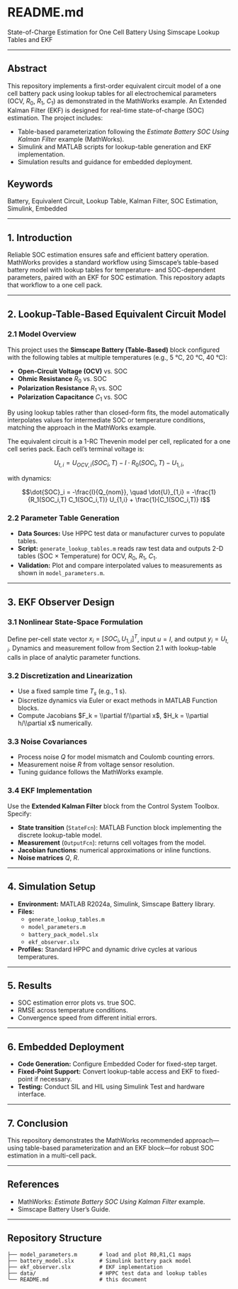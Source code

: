 # README.md

State-of-Charge Estimation for One Cell Battery Using Simscape Lookup Tables and EKF  

---

## Abstract  
This repository implements a first-order equivalent circuit model of a one cell battery pack using lookup tables for all electrochemical parameters (OCV, $R_0$, $R_1$, $C_1$) as demonstrated in the MathWorks example. An Extended Kalman Filter (EKF) is designed for real-time state-of-charge (SOC) estimation. The project includes:

- Table-based parameterization following the *Estimate Battery SOC Using Kalman Filter* example (MathWorks).  
- Simulink and MATLAB scripts for lookup-table generation and EKF implementation.  
- Simulation results and guidance for embedded deployment.

## Keywords  
Battery, Equivalent Circuit, Lookup Table, Kalman Filter, SOC Estimation, Simulink, Embedded

---

## 1. Introduction  
Reliable SOC estimation ensures safe and efficient battery operation. MathWorks provides a standard workflow using Simscape’s table-based battery model with lookup tables for temperature- and SOC-dependent parameters, paired with an EKF for SOC estimation. This repository adapts that workflow to a one cell pack.

---

## 2. Lookup-Table-Based Equivalent Circuit Model  
### 2.1 Model Overview  
This project uses the **Simscape Battery (Table-Based)** block configured with the following tables at multiple temperatures (e.g., 5 °C, 20 °C, 40 °C):  
- **Open-Circuit Voltage (OCV)** vs. SOC  
- **Ohmic Resistance** $R_0$ vs. SOC  
- **Polarization Resistance** $R_1$ vs. SOC  
- **Polarization Capacitance** $C_1$ vs. SOC  

By using lookup tables rather than closed-form fits, the model automatically interpolates values for intermediate SOC or temperature conditions, matching the approach in the MathWorks example.

The equivalent circuit is a 1-RC Thevenin model per cell, replicated for a one cell series pack. Each cell’s terminal voltage is:  
```math
U_{t,i} = U_{OCV,i}(SOC_i, T) - I \cdot R_0(SOC_i, T) - U_{1,i},
``` 
with dynamics:  
```math
\dot{SOC}_i = -\frac{I}{Q_{nom}}, \quad \dot{U}_{1,i} = -\frac{1}{R_1(SOC_i,T) C_1(SOC_i,T)} U_{1,i} + \frac{1}{C_1(SOC_i,T)} I
```
### 2.2 Parameter Table Generation  
- **Data Sources:** Use HPPC test data or manufacturer curves to populate tables.  
- **Script:** `generate_lookup_tables.m` reads raw test data and outputs 2-D tables (SOC × Temperature) for OCV, $R_0$, $R_1$, $C_1$.  
- **Validation:** Plot and compare interpolated values to measurements as shown in `model_parameters.m`.

---

## 3. EKF Observer Design  
### 3.1 Nonlinear State-Space Formulation  
Define per-cell state vector $x_i = [SOC_i, U_{1,i}]^T$, input $u=I$, and output $y_i=U_{t,i}$. Dynamics and measurement follow from Section 2.1 with lookup-table calls in place of analytic parameter functions.

### 3.2 Discretization and Linearization  
- Use a fixed sample time $T_s$ (e.g., 1 s).  
- Discretize dynamics via Euler or exact methods in MATLAB Function blocks.  
- Compute Jacobians $F_k = \\partial f/\\partial x$, $H_k = \\partial h/\\partial x$ numerically.

### 3.3 Noise Covariances  
- Process noise $Q$ for model mismatch and Coulomb counting errors.  
- Measurement noise $R$ from voltage sensor resolution.  
- Tuning guidance follows the MathWorks example.

### 3.4 EKF Implementation  
Use the **Extended Kalman Filter** block from the Control System Toolbox. Specify:  
- **State transition** (`StateFcn`): MATLAB Function block implementing the discrete lookup-table model.  
- **Measurement** (`OutputFcn`): returns cell voltages from the model.  
- **Jacobian functions**: numerical approximations or inline functions.  
- **Noise matrices** $Q$, $R$.

---

## 4. Simulation Setup  
- **Environment:** MATLAB R2024a, Simulink, Simscape Battery library.  
- **Files:**  
  - `generate_lookup_tables.m`  
  - `model_parameters.m`  
  - `battery_pack_model.slx`  
  - `ekf_observer.slx`  
- **Profiles:** Standard HPPC and dynamic drive cycles at various temperatures.

---

## 5. Results  
- SOC estimation error plots vs. true SOC.  
- RMSE across temperature conditions.  
- Convergence speed from different initial errors.

---

## 6. Embedded Deployment  
- **Code Generation:** Configure Embedded Coder for fixed-step target.  
- **Fixed-Point Support:** Convert lookup-table access and EKF to fixed-point if necessary.  
- **Testing:** Conduct SIL and HIL using Simulink Test and hardware interface.

---

## 7. Conclusion  
This repository demonstrates the MathWorks recommended approach—using table-based parameterization and an EKF block—for robust SOC estimation in a multi-cell  pack.

---

## References  
- MathWorks: *Estimate Battery SOC Using Kalman Filter* example.  
- Simscape Battery User’s Guide.

---

## Repository Structure 
```
├── model_parameters.m       # load and plot R0,R1,C1 maps
├── battery_model.slx        # Simulink battery pack model
├── ekf_observer.slx         # EKF implementation
├── data/                    # HPPC test data and lookup tables
└── README.md                # this document
```
